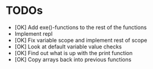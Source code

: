 # TODOs

- [OK] Add exe()-functions to the rest of the functions
- Implement repl
- [OK] Fix variable scope and implement rest of scope
- [OK] Look at default variable value checks
- [OK] Find out what is up with the print function
- [OK] Copy arrays back into previous functions
